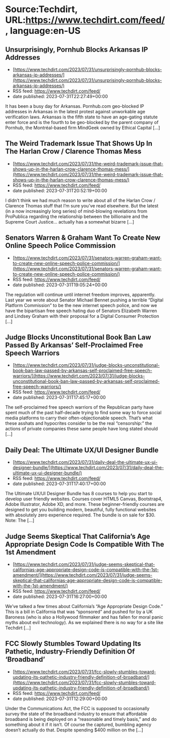 # Source:Techdirt, URL:https://www.techdirt.com/feed/, language:en-US

## Unsurprisingly, Pornhub Blocks Arkansas IP Addresses
 - [https://www.techdirt.com/2023/07/31/unsurprisingly-pornhub-blocks-arkansas-ip-addresses/](https://www.techdirt.com/2023/07/31/unsurprisingly-pornhub-blocks-arkansas-ip-addresses/)
 - RSS feed: https://www.techdirt.com/feed/
 - date published: 2023-07-31T22:27:49+00:00

It has been a busy day for Arkansas. Pornhub.com geo-blocked IP addresses in Arkansas&#160;in the latest protest against unworkable age verification laws. Arkansas is the fifth state to have an age-gating statute enter force and is the fourth to be geo-blocked by the parent company of Pornhub, the Montréal-based firm MindGeek owned by Ethical Capital [&#8230;]

## The Weird Trademark Issue That Shows Up In The Harlan Crow / Clarence Thomas Mess
 - [https://www.techdirt.com/2023/07/31/the-weird-trademark-issue-that-shows-up-in-the-harlan-crow-clarence-thomas-mess/](https://www.techdirt.com/2023/07/31/the-weird-trademark-issue-that-shows-up-in-the-harlan-crow-clarence-thomas-mess/)
 - RSS feed: https://www.techdirt.com/feed/
 - date published: 2023-07-31T20:52:19+00:00

I didn’t think we had much reason to write about all of the Harlan Crow / Clarence Thomas stuff that I’m sure you’ve read elsewhere. But the latest (in a now increasingly long series) of mind-blowing revelations from ProPublica regarding the relationship between the billionaire and the Supreme Court Justice… actually has a somewhat bizarre [&#8230;]

## Senators Warren & Graham Want To Create New Online Speech Police Commission
 - [https://www.techdirt.com/2023/07/31/senators-warren-graham-want-to-create-new-online-speech-police-commission/](https://www.techdirt.com/2023/07/31/senators-warren-graham-want-to-create-new-online-speech-police-commission/)
 - RSS feed: https://www.techdirt.com/feed/
 - date published: 2023-07-31T19:05:24+00:00

The regulation will continue until internet freedom improves, apparently. Last year we wrote about Senator Michael Bennet pushing a terrible “Digital Platform Commission” to be the new internet speech police, and now we have the bipartisan free speech hating duo of Senators Elizabeth Warren and Lindsey Graham with their proposal for a Digital Consumer Protection [&#8230;]

## Judge Blocks Unconstitutional Book Ban Law Passed By Arkansas’ Self-Proclaimed Free Speech Warriors
 - [https://www.techdirt.com/2023/07/31/judge-blocks-unconstitutional-book-ban-law-passed-by-arkansas-self-proclaimed-free-speech-warriors/](https://www.techdirt.com/2023/07/31/judge-blocks-unconstitutional-book-ban-law-passed-by-arkansas-self-proclaimed-free-speech-warriors/)
 - RSS feed: https://www.techdirt.com/feed/
 - date published: 2023-07-31T17:45:17+00:00

The self-proclaimed free speech warriors of the Republican party have spent much of the past half-decade trying to find some way to force social media platforms to carry their often-objectionable speech. That&#8217;s what these asshats and hypocrites consider to be the real &#8220;censorship:&#8221; the actions of private companies these same people have long stated should [&#8230;]

## Daily Deal: The Ultimate UX/UI Designer Bundle
 - [https://www.techdirt.com/2023/07/31/daily-deal-the-ultimate-ux-ui-designer-bundle/](https://www.techdirt.com/2023/07/31/daily-deal-the-ultimate-ux-ui-designer-bundle/)
 - RSS feed: https://www.techdirt.com/feed/
 - date published: 2023-07-31T17:40:17+00:00

The Ultimate UX/UI Designer Bundle has 8 courses to help you start to develop user friendly websites. Courses cover HTML5 Canvas, Bootstrap4, Adobe Illustrator, Adobe XD, and more. These beginner-friendly courses are designed to get you building modern, beautiful, fully functional websites with absolutely zero experience required.&#160;The bundle is on sale for $30. Note: The [&#8230;]

## Judge Seems Skeptical That California’s Age Appropriate Design Code Is Compatible With The 1st Amendment
 - [https://www.techdirt.com/2023/07/31/judge-seems-skeptical-that-californias-age-appropriate-design-code-is-compatible-with-the-1st-amendment/](https://www.techdirt.com/2023/07/31/judge-seems-skeptical-that-californias-age-appropriate-design-code-is-compatible-with-the-1st-amendment/)
 - RSS feed: https://www.techdirt.com/feed/
 - date published: 2023-07-31T16:27:00+00:00

We’ve talked a few times about California’s “Age Appropriate Design Code.” This is a bill in California that was “sponsored” and pushed for by a UK Baroness (who is also a Hollywood filmmaker and has fallen for moral panic myths about evil technology). As we explained there is no way for a site like Techdirt [&#8230;]

## FCC Slowly Stumbles Toward Updating Its Pathetic, Industry-Friendly Definition Of ‘Broadband’
 - [https://www.techdirt.com/2023/07/31/fcc-slowly-stumbles-toward-updating-its-pathetic-industry-friendly-definition-of-broadband/](https://www.techdirt.com/2023/07/31/fcc-slowly-stumbles-toward-updating-its-pathetic-industry-friendly-definition-of-broadband/)
 - RSS feed: https://www.techdirt.com/feed/
 - date published: 2023-07-31T12:29:00+00:00

Under the Communications Act, the FCC is supposed to occasionally survey the state of the broadband industry to ensure that affordable broadband is being deployed on a &#8220;reasonable and timely basis,&#8221; and do something about it if it isn&#8217;t. Of course the captured, bumbling agency doesn&#8217;t actually do that. Despite spending $400 million on the [&#8230;]

